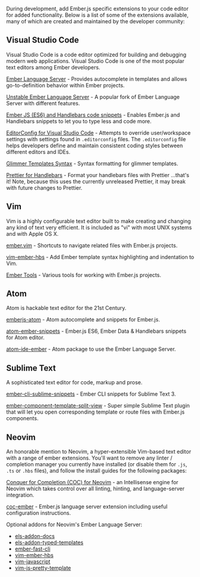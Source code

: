 During development, add Ember.js specific extensions to your code editor for added functionality. Below is a list of some of the extensions available, many of which are created and maintained by the developer community:  

## Visual Studio Code

Visual Studio Code is a code editor optimized for building and debugging modern web applications. Visual Studio Code is one of the most popular text editors among Ember developers.

[Ember Language Server](https://marketplace.visualstudio.com/items?itemName=EmberTooling.vscode-ember) - Provides autocomplete in templates and allows go-to-definition behavior within Ember projects.

[Unstable Ember Language Server](https://marketplace.visualstudio.com/items?itemName=lifeart.vscode-ember-unstable) - A popular fork of Ember Language Server with different features.

[Ember JS (ES6) and Handlebars code snippets](https://marketplace.visualstudio.com/items?itemName=phanitejakomaravolu.EmberES6Snippets) - Enables Ember.js and Handlebars snippets to let you to type less and code more.

[EditorConfig for Visual Studio Code](https://marketplace.visualstudio.com/items?itemName=EditorConfig.EditorConfig) - Attempts to override user/workspace settings with settings found in `.editorconfig` files. The `.editorconfig` file helps developers define and maintain consistent coding styles between different editors and IDEs.

[Glimmer Templates Syntax](https://marketplace.visualstudio.com/items?itemName=lifeart.vscode-glimmer-syntax) - Syntax formatting for glimmer templates.

[Prettier for Handlebars](https://marketplace.visualstudio.com/items?itemName=Alonski.prettier-for-handlebars-vscode) - Format your handlebars files with Prettier ...that's it! Note, because this uses the currently unreleased Prettier, it may break with future changes to Prettier.

## Vim

Vim is a highly configurable text editor built to make creating and changing any kind of text very efficient. It is included as "vi" with most UNIX systems and with Apple OS X. 

[ember.vim](https://github.com/dsawardekar/ember.vim) - Shortcuts to navigate related files with Ember.js projects.

[vim-ember-hbs](https://github.com/joukevandermaas/vim-ember-hbs) - Add Ember template syntax highlighting and indentation to Vim.

[Ember Tools](https://github.com/AndrewRadev/ember_tools.vim) - Various tools for working with Ember.js projects.

## Atom

Atom is hackable text editor for the 21st Century.

[emberjs-atom](https://atom.io/packages/emberjs-atom) - Atom autocomplete and snippets for Ember.js.

[atom-ember-snippets](https://github.com/mattmcmanus/atom-ember-snippets) - Ember.js ES6, Ember Data & Handlebars snippets for Atom editor.

[atom-ide-ember](https://github.com/josa42/atom-ide-ember) - Atom package to use the Ember Language Server.

## Sublime Text

A sophisticated text editor for code, markup and prose.

[ember-cli-sublime-snippets](https://github.com/terminalvelocity/ember-cli-sublime-snippets) - Ember CLI snippets for Sublime Text 3.

[ember-component-template-split-view](https://github.com/mmitchellgarcia/ember-component-template-split-view) - Super simple Sublime Text plugin that will let you open corresponding template or route files with Ember.js components.

## Neovim

An honorable mention to Neovim, a hyper-extensible Vim-based text editor with a range of ember extensions. You'll want to remove any linter / completion manager you currently have installed (or disable them for `.js`, `.ts` or `.hbs` files), and follow the install guides for the following packages:

[Conquer for Completion (COC) for Neovim](https://github.com/neoclide/coc.nvim) -  an Intellisense engine for Neovim which takes control over all linting, hinting, and language-server integration.

[coc-ember](https://github.com/NullVoxPopuli/coc-ember) - Ember.js language server extension including useful configuration instructions.

Optional addons for Neovim's Ember Language Server:
- [els-addon-docs](https://github.com/lifeart/els-addon-docs)
- [els-addon-typed-templates](https://github.com/lifeart/els-addon-typed-templates)
- [ember-fast-cli](https://github.com/lifeart/ember-fast-cli)
- [vim-ember-hbs](https://github.com/joukevandermaas/vim-ember-hbs)
- [vim-javascript](https://github.com/pangloss/vim-javascript)
- [vim-js-pretty-template](https://github.com/Quramy/vim-js-pretty-template)
